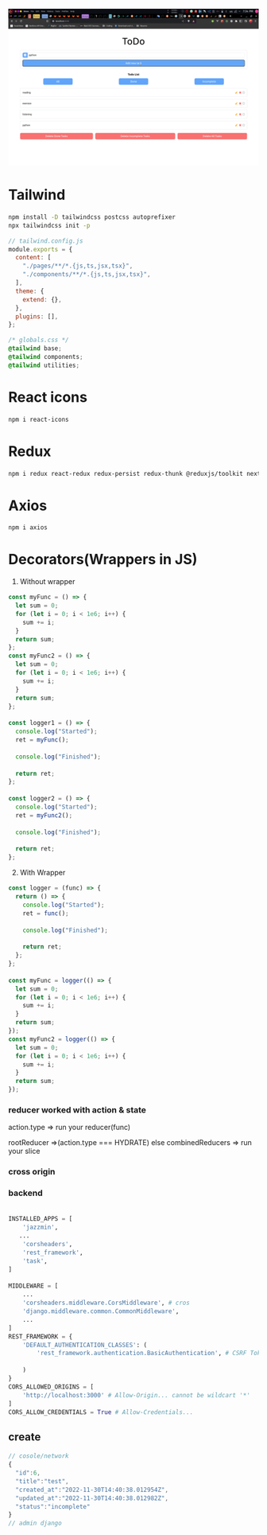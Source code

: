 ![Todo](./Todo.png)

# Tailwind

```bash
npm install -D tailwindcss postcss autoprefixer
npx tailwindcss init -p
```

```js
// tailwind.config.js
module.exports = {
  content: [
    "./pages/**/*.{js,ts,jsx,tsx}",
    "./components/**/*.{js,ts,jsx,tsx}",
  ],
  theme: {
    extend: {},
  },
  plugins: [],
};
```

```css
/* globals.css */
@tailwind base;
@tailwind components;
@tailwind utilities;
```

# React icons

```bash
npm i react-icons
```

# Redux

```bash
npm i redux react-redux redux-persist redux-thunk @reduxjs/toolkit next-redux-wrapper
```

# Axios

```bash
npm i axios
```

# Decorators(Wrappers in JS)

1. Without wrapper

```js
const myFunc = () => {
  let sum = 0;
  for (let i = 0; i < 1e6; i++) {
    sum += i;
  }
  return sum;
};
const myFunc2 = () => {
  let sum = 0;
  for (let i = 0; i < 1e6; i++) {
    sum += i;
  }
  return sum;
};

const logger1 = () => {
  console.log("Started");
  ret = myFunc();

  console.log("Finished");

  return ret;
};

const logger2 = () => {
  console.log("Started");
  ret = myFunc2();

  console.log("Finished");

  return ret;
};
```

2. With Wrapper

```js
const logger = (func) => {
  return () => {
    console.log("Started");
    ret = func();

    console.log("Finished");

    return ret;
  };
};

const myFunc = logger(() => {
  let sum = 0;
  for (let i = 0; i < 1e6; i++) {
    sum += i;
  }
  return sum;
});
const myFunc2 = logger(() => {
  let sum = 0;
  for (let i = 0; i < 1e6; i++) {
    sum += i;
  }
  return sum;
});
```

### reducer worked with action & state

action.type => run your reducer(func)

rootReducer =>(action.type === HYDRATE) else combinedReducers => run your slice

### cross origin

### backend

```python

INSTALLED_APPS = [
    'jazzmin',
   ...
    'corsheaders',
    'rest_framework',
    'task',
]

MIDDLEWARE = [
    ...
    'corsheaders.middleware.CorsMiddleware', # cros
    'django.middleware.common.CommonMiddleware',
    ...
]
REST_FRAMEWORK = {
    'DEFAULT_AUTHENTICATION_CLASSES': (
        'rest_framework.authentication.BasicAuthentication', # CSRF Token missing

    )
}
CORS_ALLOWED_ORIGINS = [
    'http://localhost:3000' # Allow-Origin... cannot be wildcart '*'
]
CORS_ALLOW_CREDENTIALS = True # Allow-Credentials...

```

## create

```js
// cosole/network
{
  "id":6,
  "title":"test",
  "created_at":"2022-11-30T14:40:38.012954Z",
  "updated_at":"2022-11-30T14:40:38.012982Z",
  "status":"incomplete"
}
// admin django
```

